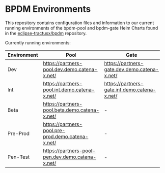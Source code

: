 # BPDM Environments

This repository contains configuration files and information to our current running environments of the bpdm-pool and bpdm-gate Helm Charts found in the [eclipse-tractusx/bpdm](https://github.com/eclipse-tractusx/bpdm) repository.

Currently running environments:

| Environment | Pool                                              | Gate                                         | Portal Gate                                |
|-------------|---------------------------------------------------|----------------------------------------------|--------------------------------------------|
| Dev         | https://partners-pool.dev.demo.catena-x.net/      | https://partners-gate.dev.demo.catena-x.net/ | https://portal-gate.dev.demo.catena-x.net/ |
| Int         | https://partners-pool.int.demo.catena-x.net/      | https://partners-gate.int.demo.catena-x.net/ | -                                          |
| Beta        | https://partners-pool.beta.demo.catena-x.net/     | -                                            | -                                          |
| Pre-Prod    | https://partners-pool.pre-prod.demo.catena-x.net/ | -                                            | -                                          |
| Pen-Test    | https://partners-pool-pen.dev.demo.catena-x.net/  | -                                            | -                                          |